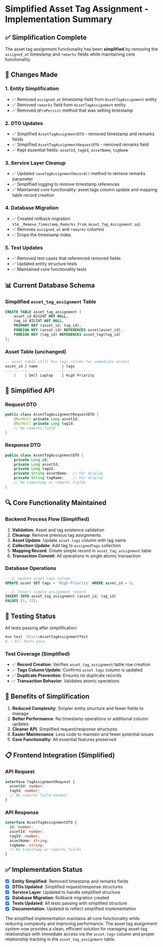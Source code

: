 # Simplified Asset Tag Assignment - Implementation Summary

## ✅ **Simplification Complete**

The asset tag assignment functionality has been **simplified** by removing the `assigned_at` timestamp and `remarks` fields while maintaining core functionality.

## 🔧 **Changes Made**

### 1. **Entity Simplification**
- ✅ Removed `assigned_at` timestamp field from `AssetTagAssignment` entity
- ✅ Removed `remarks` field from `AssetTagAssignment` entity
- ✅ Removed `@PrePersist` method that was setting timestamp

### 2. **DTO Updates**
- ✅ Simplified `AssetTagAssignmentDTO` - removed timestamp and remarks fields
- ✅ Simplified `AssetTagAssignmentRequestDTO` - removed remarks field
- ✅ Kept essential fields: `assetId`, `tagId`, `assetName`, `tagName`

### 3. **Service Layer Cleanup**
- ✅ Updated `saveTagAssignmentRecord()` method to remove remarks parameter
- ✅ Simplified logging to remove timestamp references
- ✅ Maintained core functionality: asset.tags column update and mapping table record creation

### 4. **Database Migration**
- ✅ Created rollback migration `V14__Remove_Timestamp_Remarks_From_Asset_Tag_Assignment.sql`
- ✅ Removes `assigned_at` and `remarks` columns
- ✅ Drops the timestamp index

### 5. **Test Updates**
- ✅ Removed test cases that referenced removed fields
- ✅ Updated entity structure tests
- ✅ Maintained core functionality tests

## 📊 **Current Database Schema**

### Simplified `asset_tag_assignment` Table
```sql
CREATE TABLE asset_tag_assignment (
    asset_id BIGINT NOT NULL,
    tag_id BIGINT NOT NULL,
    PRIMARY KEY (asset_id, tag_id),
    FOREIGN KEY (asset_id) REFERENCES asset(asset_id),
    FOREIGN KEY (tag_id) REFERENCES asset_tag(tag_id)
);
```

### Asset Table (unchanged)
```sql
-- asset table still has tags column for immediate access
asset_id | name           | tags
---------|----------------|-------------
    5    | Dell Laptop    | High Priority
```

## 🚀 **Simplified API**

### Request DTO
```java
public class AssetTagAssignmentRequestDTO {
    @NotNull private Long assetId;
    @NotNull private Long tagId;
    // No remarks field
}
```

### Response DTO
```java
public class AssetTagAssignmentDTO {
    private Long id;
    private Long assetId;
    private Long tagId;
    private String assetName;  // For display
    private String tagName;    // For display
    // No timestamp or remarks fields
}
```

## 🔍 **Core Functionality Maintained**

### Backend Process Flow (Simplified)
1. **Validation**: Asset and tag existence validation
2. **Cleanup**: Remove previous tag assignments
3. **Asset Update**: Update `asset.tags` column with tag name
4. **Collection Update**: Add tag to `assignedTags` collection
5. **Mapping Record**: Create simple record in `asset_tag_assignment` table
6. **Transaction Commit**: All operations in single atomic transaction

### Database Operations
```sql
-- 1. Update asset tags column
UPDATE asset SET tags = 'High Priority' WHERE asset_id = 5;

-- 2. Insert simple assignment record
INSERT INTO asset_tag_assignment (asset_id, tag_id) 
VALUES (5, 12);
```

## 🧪 **Testing Status**

All tests passing after simplification:
```bash
mvn test -Dtest=AssetTagAssignmentTest
# ✅ All tests pass
```

### Test Coverage (Simplified)
- ✅ **Record Creation**: Verifies `asset_tag_assignment` table row creation
- ✅ **Tags Column Update**: Confirms `asset.tags` column is updated
- ✅ **Duplicate Prevention**: Ensures no duplicate records
- ✅ **Transaction Behavior**: Validates atomic operations

## 🎯 **Benefits of Simplification**

1. **Reduced Complexity**: Simpler entity structure and fewer fields to manage
2. **Better Performance**: No timestamp operations or additional column updates
3. **Cleaner API**: Simplified request/response structures
4. **Easier Maintenance**: Less code to maintain and fewer potential issues
5. **Core Functionality**: All essential features preserved

## 📋 **Frontend Integration (Simplified)**

### API Request
```typescript
interface TagAssignmentRequest {
  assetId: number;
  tagId: number;
  // No remarks field needed
}
```

### API Response
```typescript
interface AssetTagAssignmentDTO {
  id: number;
  assetId: number;
  tagId: number;
  assetName: string;
  tagName: string;
  // No timestamp or remarks fields
}
```

## ✅ **Implementation Status**

- [x] **Entity Simplified**: Removed timestamp and remarks fields
- [x] **DTOs Updated**: Simplified request/response structures
- [x] **Service Layer**: Updated to handle simplified structure
- [x] **Database Migration**: Rollback migration created
- [x] **Tests Updated**: All tests passing with simplified structure
- [x] **Documentation**: Updated to reflect simplified implementation

The simplified implementation maintains all core functionality while reducing complexity and improving performance. The asset tag assignment system now provides a clean, efficient solution for managing asset-tag relationships with immediate access via the `asset.tags` column and proper relationship tracking in the `asset_tag_assignment` table. 